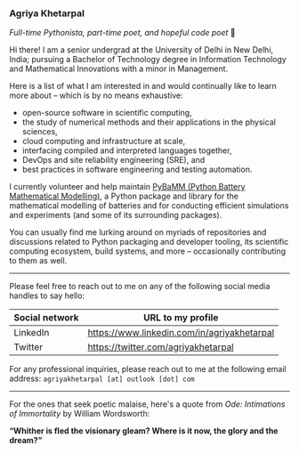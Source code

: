 ### Agriya Khetarpal

_Full-time Pythonista, part-time poet, and hopeful code poet_ 🐍

Hi there! I am a senior undergrad at the University of Delhi in New Delhi, India; pursuing a Bachelor of Technology degree in Information Technology and Mathematical Innovations with a minor in Management.

Here is a list of what I am interested in and would continually like to learn more about – which is by no means exhaustive:

- open-source software in scientific computing,
- the study of numerical methods and their applications in the physical sciences,
- cloud computing and infrastructure at scale,
- interfacing compiled and interpreted languages together,
- DevOps and site reliability engineering (SRE), and
- best practices in software engineering and testing automation.

I currently volunteer and help maintain [PyBaMM (Python Battery Mathematical Modelling)](https://pybamm.org), a Python package and library for the mathematical modelling of batteries and for conducting efficient simulations and experiments (and some of its surrounding packages).

You can usually find me lurking around on myriads of repositories and discussions related to Python packaging and developer tooling, its scientific computing ecosystem, build systems, and more – occasionally contributing to them as well.

<hr>

Please feel free to reach out to me on any of the following social media handles to say hello:

| Social network | URL to my profile |
| ------------ | ------------ |
| LinkedIn | https://www.linkedin.com/in/agriyakhetarpal |
| Twitter | https://twitter.com/agriyakhetarpal |

For any professional inquiries, please reach out to me at the following email address: ` agriyakhetarpal [at] outlook [dot] com `

<hr>

For the ones that seek poetic malaise, here's a quote from _Ode: Intimations of Immortality_ by William Wordsworth:


**“Whither is fled the visionary gleam? Where is it now, the glory and the dream?”**

